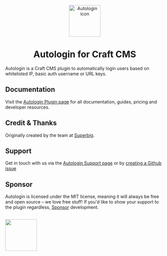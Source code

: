 <p align="center"><img src="https://verbb.imgix.net/plugins/autologin/autologin-icon.svg" width="100" height="100" alt="Autologin icon"></p>
<h1 align="center">Autologin for Craft CMS</h1>

Autologin is a Craft CMS plugin to automatically login users based on whitelisted IP, basic auth username or URL keys.

## Documentation
Visit the [Autologin Plugin page](https://verbb.io/craft-plugins/autologin) for all documentation, guides, pricing and developer resources.

## Credit & Thanks
Originally created by the team at [Superbig](https://superbig.co/).

## Support
Get in touch with us via the [Autologin Support page](https://verbb.io/craft-plugins/autologin/support) or by [creating a Github issue](https://github.com/verbb/autologin/issues)

## Sponsor
Autologin is licensed under the MIT license, meaning it will always be free and open source – we love free stuff! If you'd like to show your support to the plugin regardless, [Sponsor](https://github.com/sponsors/verbb) development.

<h2></h2>

<a href="https://verbb.io" target="_blank">
    <img width="100" src="https://verbb.io/assets/img/verbb-pill.svg">
</a>
